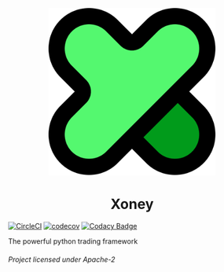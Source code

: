 <div align="center">
  <img src="https://github.com/quick-trade/xoney_py/blob/dev/img/logo.png?raw=true" width="340" height="340">

# Xoney
</div>

[![CircleCI](https://circleci.com/gh/quick-trade/xoney.svg?style=svg)](https://circleci.com/gh/quick-trade/xoney)
[![codecov](https://codecov.io/gh/quick-trade/xoney/branch/dev/graph/badge.svg)](https://codecov.io/gh/quick-trade/xoney)
[![Codacy Badge](https://app.codacy.com/project/badge/Grade/77c2d40203e847f2b028d456562cc8cf)](https://www.codacy.com/gh/quick-trade/xoney/dashboard?utm_source=github.com&amp;utm_medium=referral&amp;utm_content=quick-trade/xoney&amp;utm_campaign=Badge_Grade)

The powerful python trading framework
###### Project licensed under Apache-2
